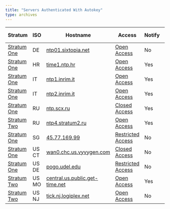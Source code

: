 ```yaml
---
title: "Servers Authenticated With Autokey"
type: archives
---
```


| Stratum | ISO | Hostname | Access | Notify | Contact | Last Modified |
| ----- | ----- | ----- | ----- | ----- | ----- | ----- |
| [Stratum One](/support/servers/stratumonetimeservers) | DE | [ntp01.sixtopia.net](/support/servers/publictimeserver001724) | [Open Access](/support/servers/openaccess) | No | ntp@sixtopia.net | 2021-02-10 |
| [Stratum One](/support/servers/stratumonetimeservers) | HR | [time1.ntp.hr](/support/servers/publictimeserver001627) | [Open Access](/support/servers/openaccess) | Yes | www.ntp.hr | 2020-07-30 |
| [Stratum One](/support/servers/stratumonetimeservers) | IT | [ntp1.inrim.it](/support/servers/publictimeserver000446) | [Open Access](/support/servers/openaccess) | Yes | [Giuseppe Vizio](mailto:ntp.info@inrim.it) | 2007-01-24 |
| [Stratum One](/support/servers/stratumonetimeservers) | IT | [ntp2.inrim.it](/support/servers/publictimeserver000448) | [Open Access](/support/servers/openaccess) | Yes | [Giuseppe Vizio](mailto:ntp.info@inrim.it) | 2019-12-20 |
| [Stratum One](/support/servers/stratumonetimeservers) | RU | [ntp.scx.ru](/support/servers/publictimeserver000396) | [Closed Access](/support/servers/closedaccess) | Yes | [Victor Gerasimov](mailto:ntpboss@vld.ru) | 2006-06-19 |
| [Stratum Two](/support/servers/stratumtwotimeservers) | RU | [ntp4.stratum2.ru](/support/servers/publictimeserver000689) | [Open Access](/support/servers/openaccess) | Yes | [HSDN Project](https://www.hsdn.org) (info@hsdn.org) | 2019-12-20 |
| [Stratum One](/support/servers/stratumonetimeservers) | SG | [45.77.169.99](/support/servers/publictimeserver001739) | [Restricted Access](/support/servers/restrictedaccess) | No | nusabeats@gmail.com | 2021-05-03 |
| [Stratum One](/support/servers/stratumonetimeservers) | US CT | [wan0.chc.us.vyvygen.com](/support/servers/publictimeserver001398) | [Closed Access](/support/servers/closedaccess) | No | [Abuzer Rafey](mailto:arafey@vyvygen.com) | 2017-08-30 |
| [Stratum One](/support/servers/stratumonetimeservers) | US DE | [pogo.udel.edu](/support/servers/publictimeserver000491) | [Restricted Access](/support/servers/restrictedaccess) | No | [David L. Mills](mailto:mills@udel.edu) | 2013-05-31 |
| [Stratum Two](/support/servers/stratumtwotimeservers) | US MO | [central.us.public.get-time.net](/support/servers/publictimeserver001436) | [Open Access](/support/servers/openaccess) | Yes | chronomaster@nexussystemsinc.com | 2019-12-20 |
| [Stratum Two](/support/servers/stratumtwotimeservers) | US NJ | [tick.nj.logiplex.net](/support/servers/publictimeserver001478) | [Open Access](/support/servers/openaccess) | No | noah.mcnallie@outlook.com | 2019-12-20 |